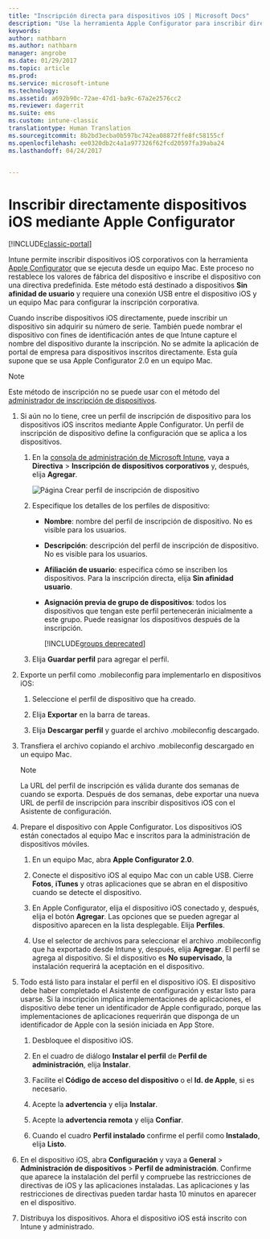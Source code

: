 ```yaml
---
title: "Inscripción directa para dispositivos iOS | Microsoft Docs"
description: "Use la herramienta Apple Configurator para inscribir directamente los dispositivos iOS corporativos con una directiva predefinida conectándolos mediante USB a un equipo Mac."
keywords: 
author: nathbarn
ms.author: nathbarn
manager: angrobe
ms.date: 01/29/2017
ms.topic: article
ms.prod: 
ms.service: microsoft-intune
ms.technology: 
ms.assetid: a692b90c-72ae-47d1-ba9c-67a2e2576cc2
ms.reviewer: dagerrit
ms.suite: ems
ms.custom: intune-classic
translationtype: Human Translation
ms.sourcegitcommit: 8b2bd3ecba0b597bc742ea08872ffe8fc58155cf
ms.openlocfilehash: ee0320db2c4a1a977326f62fcd20597fa39aba24
ms.lasthandoff: 04/24/2017


---
```


# <a name="directly-enroll-ios-devices-by-using-apple-configurator"></a>Inscribir directamente dispositivos iOS mediante Apple Configurator

[!INCLUDE[classic-portal](../includes/classic-portal.md)]

Intune permite inscribir dispositivos iOS corporativos con la herramienta [Apple Configurator](http://go.microsoft.com/fwlink/?LinkId=518017) que se ejecuta desde un equipo Mac. Este proceso no restablece los valores de fábrica del dispositivo e inscribe el dispositivo con una directiva predefinida. Este método está destinado a dispositivos **Sin afinidad de usuario** y requiere una conexión USB entre el dispositivo iOS y un equipo Mac para configurar la inscripción corporativa.

Cuando inscribe dispositivos iOS directamente, puede inscribir un dispositivo sin adquirir su número de serie. También puede nombrar el dispositivo con fines de identificación antes de que Intune capture el nombre del dispositivo durante la inscripción. No se admite la aplicación de portal de empresa para dispositivos inscritos directamente. Esta guía supone que se usa Apple Configurator 2.0 en un equipo Mac.

>[!NOTE]
>Este método de inscripción no se puede usar con el método del [administrador de inscripción de dispositivos](enroll-corporate-owned-devices-with-the-device-enrollment-manager-in-microsoft-intune.md).

1.  Si aún no lo tiene, cree un perfil de inscripción de dispositivo para los dispositivos iOS inscritos mediante Apple Configurator. Un perfil de inscripción de dispositivo define la configuración que se aplica a los dispositivos.

    1.  En la [consola de administración de Microsoft Intune](https://manage.microsoft.com), vaya a **Directiva** &gt; **Inscripción de dispositivos corporativos** y, después, elija **Agregar**.

        ![Página Crear perfil de inscripción de dispositivo](../media/pol-sa-corp-enroll.png)

    2.  Especifique los detalles de los perfiles de dispositivo:

        -   **Nombre**: nombre del perfil de inscripción de dispositivo. No es visible para los usuarios.

        -   **Descripción**: descripción del perfil de inscripción de dispositivo. No es visible para los usuarios.

        -   **Afiliación de usuario**: especifica cómo se inscriben los dispositivos. Para la inscripción directa, elija **Sin afinidad usuario**.

        -   **Asignación previa de grupo de dispositivos**: todos los dispositivos que tengan este perfil pertenecerán inicialmente a este grupo. Puede reasignar los dispositivos después de la inscripción.

            [!INCLUDE[groups deprecated](../includes/group-deprecation.md)]

    3.  Elija **Guardar perfil** para agregar el perfil.

5.  Exporte un perfil como .mobileconfig para implementarlo en dispositivos iOS:

    1.   Seleccione el perfil de dispositivo que ha creado.

    2.   Elija **Exportar** en la barra de tareas.

    3.   Elija **Descargar perfil** y guarde el archivo .mobileconfig descargado.

6.  Transfiera el archivo copiando el archivo .mobileconfig descargado en un equipo Mac.
    > [!NOTE]
    > La URL del perfil de inscripción es válida durante dos semanas de cuando se exporta. Después de dos semanas, debe exportar una nueva URL de perfil de inscripción para inscribir dispositivos iOS con el Asistente de configuración.

7.  Prepare el dispositivo con Apple Configurator. Los dispositivos iOS están conectados al equipo Mac e inscritos para la administración de dispositivos móviles.

    1.  En un equipo Mac, abra **Apple Configurator 2.0**.

    2.  Conecte el dispositivo iOS al equipo Mac con un cable USB. Cierre **Fotos**, **iTunes** y otras aplicaciones que se abran en el dispositivo cuando se detecte el dispositivo.

    3.  En Apple Configurator, elija el dispositivo iOS conectado y, después, elija el botón **Agregar**. Las opciones que se pueden agregar al dispositivo aparecen en la lista desplegable. Elija **Perfiles**.

    4.  Use el selector de archivos para seleccionar el archivo .mobileconfig que ha exportado desde Intune y, después, elija **Agregar**. El perfil se agrega al dispositivo.  Si el dispositivo es **No supervisado**, la instalación requerirá la aceptación en el dispositivo.

8.  Todo está listo para instalar el perfil en el dispositivo iOS. El dispositivo debe haber completado el Asistente de configuración y estar listo para usarse. Si la inscripción implica implementaciones de aplicaciones, el dispositivo debe tener un identificador de Apple configurado, porque las implementaciones de aplicaciones requerirán que disponga de un identificador de Apple con la sesión iniciada en App Store.

    1.  Desbloquee el dispositivo iOS.

    2.  En el cuadro de diálogo **Instalar el perfil** de **Perfil de administración**, elija **Instalar**.

    3.  Facilite el **Código de acceso del dispositivo** o el **Id. de Apple**, si es necesario.

    4.  Acepte la **advertencia** y elija **Instalar**.

    5.  Acepte la **advertencia remota** y elija **Confiar**.

    6.  Cuando el cuadro **Perfil instalado** confirme el perfil como **Instalado**, elija **Listo**.

9.  En el dispositivo iOS, abra **Configuración** y vaya a **General** &gt; **Administración de dispositivos** &gt; **Perfil de administración**. Confirme que aparece la instalación del perfil y compruebe las restricciones de directivas de iOS y las aplicaciones instaladas. Las aplicaciones y las restricciones de directivas pueden tardar hasta 10 minutos en aparecer en el dispositivo.

10.  Distribuya los dispositivos. Ahora el dispositivo iOS está inscrito con Intune y administrado.

